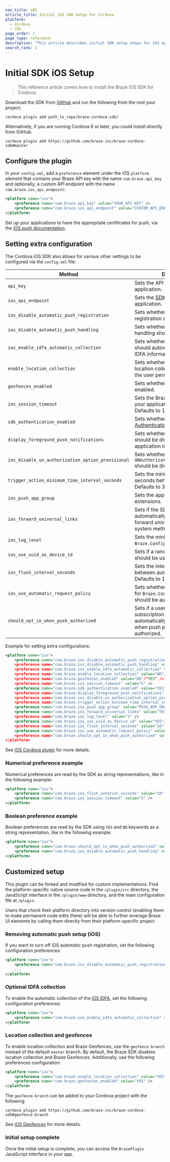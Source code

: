 ```yaml
---
nav_title: iOS
article_title: Initial iOS SDK Setup for Cordova
platform: 
  - Cordova
  - iOS
page_order: 2
page_type: reference
description: "This article describes initial SDK setup steps for iOS apps running on Cordova."
search_rank: 2
---
```


# Initial SDK iOS Setup

> This reference article covers how to install the Braze iOS SDK for Cordova. 

Download the SDK from [GitHub][1] and run the following from the root your project:

```
cordova plugin add path_to_repo/braze-cordova-sdk/
```

Alternatively, if you are running Cordova 6 or later, you could install directly from GitHub:

```
cordova plugin add https://github.com/braze-inc/braze-cordova-sdk#master
```

## Configure the plugin

In your `config.xml`, add a `preference` element under the iOS `platform` element that contains your Braze API key with the name `com.braze.api_key` and optionally, a custom API endpoint with the name `com.braze.ios_api_endpoint`:

```xml
<platform name="ios">
    <preference name="com.braze.api_key" value="YOUR_API_KEY" />
    <preference name="com.braze.ios_api_endpoint" value="CUSTOM_API_ENDPOINT" />
</platform>
```

Set up your applications to have the appropriate certificates for push, via the [iOS push documentation][2].

## Setting extra configuration

The Cordova iOS SDK also allows for various other settings to be configured via the `config.xml` file:

| Method                                         | Description                                                                                                                                            |
| -----------------------------------------------| -------------------------------------------------------------------------------------------------------------------------------------------------------|
| `api_key`                                      | Sets the API key for your application. |
| `ios_api_endpoint`                             | Sets the [SDK endpoint]({{site.baseurl}}/api/basics/#endpoints) for your application. |
| `ios_disable_automatic_push_registration`      | Sets whether automatic push registration should be disabled. |
| `ios_disable_automatic_push_handling`          | Sets whether automatic push handling should be disabled. |
| `ios_enable_idfa_automatic_collection`         | Sets whether the Braze SDK should automatically collect the IDFA information. |
| `enable_location_collection`                   | Sets whether the automatic location collection is enabled (if the user permits). |
| `geofences_enabled`                            | Sets whether geofences are enabled. |
| `ios_session_timeout`                          | Sets the Braze session timeout for your application in seconds. Defaults to 10 seconds. |
| `sdk_authentication_enabled`                   | Sets whether to enable the [SDK Authentication](https://www.braze.com/docs/developer_guide/platform_wide/sdk_authentication#sdk-authentication) feature. |
| `display_foreground_push_notifications`        | Sets whether push notifications should be displayed while the application is in the foreground. |
| `ios_disable_un_authorization_option_provisional` | Sets whether `UNAuthorizationOptionProvisional` should be disabled. |
| `trigger_action_minimum_time_interval_seconds` | Sets the minimum time interval in seconds between triggers. Defaults to 30 seconds. |
| `ios_push_app_group` | Sets the app group ID for iOS push extensions. |
| `ios_forward_universal_links` | Sets if the SDK should automatically recognize and forward universal links to the system methods. |
| `ios_log_level` | Sets the minimum logging level for `Braze.Configuration.Logger`. |
| `ios_use_uuid_as_device_id` | Sets if a randomly generated UUID should be used as the device ID. |
| `ios_flush_interval_seconds` | Sets the interval in seconds between automatic data flushes. Defaults to 10 seconds. |
| `ios_use_automatic_request_policy` | Sets whether the request policy for `Braze.Configuration.Api` should be automatic or manual. |
| `should_opt_in_when_push_authorized` | Sets if a user’s notification subscription state should automatically be set to `optedIn` when push permissions are authorized. |

Example for setting extra configurations:

```xml
<platform name="ios">
    <preference name="com.braze.ios_disable_automatic_push_registration" value="NO"/"YES" />
    <preference name="com.braze.ios_disable_automatic_push_handling" value="NO"/"YES" />
    <preference name="com.braze.ios_enable_idfa_automatic_collection" value="YES"/"NO" />
    <preference name="com.braze.enable_location_collection" value="NO"/"YES" />
    <preference name="com.braze.geofences_enabled" value="NO"/"YES" />
    <preference name="com.braze.ios_session_timeout" value="5" />
    <preference name="com.braze.sdk_authentication_enabled" value="YES"/"NO" />
    <preference name="com.braze.display_foreground_push_notifications" value="YES"/"NO" />
    <preference name="com.braze.ios_disable_un_authorization_option_provisional" value="NO"/"YES" />
    <preference name="com.braze.trigger_action_minimum_time_interval_seconds" value="30" />
    <preference name="com.braze.ios_push_app_group" value="PUSH_APP_GROUP_ID" />
    <preference name="com.braze.ios_forward_universal_links" value="YES"/"NO" />
    <preference name="com.braze.ios_log_level" value="2" />
    <preference name="com.braze.ios_use_uuid_as_device_id" value="YES"/"NO" />
    <preference name="com.braze.ios_flush_interval_seconds" value="10" />
    <preference name="com.braze.ios_use_automatic_request_policy" value="YES"/"NO" />
    <preference name="com.braze.should_opt_in_when_push_authorized" value="YES"/"NO" />
</platform>
```

See [iOS Cordova plugin][5] for more details.

### Numerical preference example

Numerical preferences are read by the SDK as string representations, like in the following example:

```xml
<platform name="ios">
    <preference name="com.braze.ios_flush_interval_seconds" value="10" />
    <preference name="com.braze.ios_session_timeout" value="5" />
</platform>
```

### Boolean preference example

Boolean preferences are read by the SDK using `YES` and `NO` keywords as a string representation, like in the following example:

```xml
<platform name="ios">
    <preference name="com.braze.should_opt_in_when_push_authorized" value="YES" />
    <preference name="com.braze.ios_disable_automatic_push_handling" value="NO" />
</platform>
```

## Customized setup

This plugin can be forked and modified for custom implementations. Find the platform-specific native source code in the `/plugin/src` directory, the JavaScript interface in the `/plugin/www` directory, and the main configuration file at `/plugin`.

Users that check their platform directory into version control (enabling them to make permanent code edits there) will be able to further leverage Braze UI elements by calling them directly from their platform-specific project.

### Removing automatic push setup (iOS)

If you want to turn off iOS automatic push registration, set the following configuration preferences:

```xml
<platform name="ios">
    <preference name="com.braze.ios_disable_automatic_push_registration" value="YES" />
    ...
</platform>
```

### Optional IDFA collection

To enable the automatic collection of the [iOS IDFA][3], set the following configuration preferences:

```xml
<platform name="ios">
    <preference name="com.braze.ios_enable_idfa_automatic_collection" value="YES" />
</platform>
```

### Location collection and geofences

To enable location collection and Braze Geofences, use the `geofence-branch` instead of the default `master` branch. By default, the Braze SDK disables location collection and Braze Geofences. Additionally, use the following preferences configuration:

```xml
<platform name="ios">
    <preference name="com.braze.enable_location_collection" value="YES" />
    <preference name="com.braze.geofences_enabled" value="YES" />
</platform>
```

The `geofence-branch` can be added to your Cordova project with the following:

```
cordova plugin add https://github.com/braze-inc/braze-cordova-sdk#geofence-branch
```

See [iOS Geofences][4] for more details.

### Initial setup complete

Once the initial setup is complete, you can access the `BrazePlugin` JavaScript interface in your app.

[1]: https://github.com/braze-inc/braze-cordova-sdk
[2]: {{site.baseurl}}/developer_guide/platform_integration_guides/swift/push_notifications/integration/
[3]: https://braze-inc.github.io/braze-swift-sdk/documentation/brazekit/braze/set(identifierforadvertiser:)/
[4]: {{site.baseurl}}/developer_guide/platform_integration_guides/swift/advanced_use_cases/locations_and_geofences/
[5]: https://github.com/braze-inc/braze-cordova-sdk/blob/master/src/ios/BrazePlugin.m
